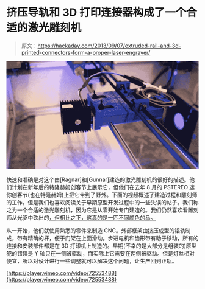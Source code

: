 # 挤压导轨和 3D 打印连接器构成了一个合适的激光雕刻机

> 原文：<https://hackaday.com/2013/09/07/extruded-rail-and-3d-printed-connectors-form-a-proper-laser-engraver/>

![3d-printed-laser-engraver](img/f870fa3268476202de4cb39a86f71b75.png)

快速和准确是对这个由[Ragnar]和[Gunnar]建造的激光雕刻机的很好的描述。他们计划在新年后的特隆赫姆创客节上展示它，但他们在去年 8 月的 PSTEREO 迷你创客节(也在特隆赫姆)上把它带到了野外。下面的视频概述了建造过程和雕刻师的工作。但是我们也喜欢阅读关于早期原型开发过程中的一些失误的帖子。我们称之为一个合适的激光雕刻机，因为它是从零开始专门建造的。我们仍然喜欢看雕刻师从光驱中砍出的[，但相比之下，这真的是一匹不同颜色的马。](http://hackaday.com/2011/03/11/bench-top-laser-engraver-does-some-cutting-too/)

从一开始，他们就使用熟悉的零件来制造 CNC。外部框架由挤压成型的铝轨制成，带有精确的杆，便于门架在上面滑动。步进电机和齿形带有助于移动，所有的连接和安装部件都是在 3D 打印机上制造的。早期(不幸的是大部分是组装的)原型犯的错误是 Y 轴只在一侧被驱动，而实际上它需要在两侧被驱动。但是灯丝相对便宜，所以对设计进行一些调整就可以解决这个问题，让生产回到正轨。

[https://player.vimeo.com/video/72553488](https://player.vimeo.com/video/72553488)